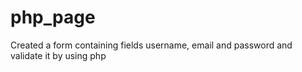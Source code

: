 # php_page
Created a form containing fields username, email and password and validate it by using php
